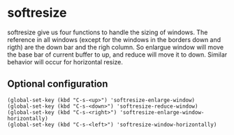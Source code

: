 # softresize

softresize give us four functions to handle the sizing of windows. The reference in all windows (except for the windows in the borders down and rigth) are the down bar and the righ column. So enlargue window will move the base bar of current buffer to up, and reduce will move it to down. Similar behavior will occur for horizontal resize.

## Optional configuration

``` emacs-lisp
(global-set-key (kbd "C-s-<up>") 'softresize-enlarge-window)
(global-set-key (kbd "C-s-<down>") 'softresize-reduce-window)
(global-set-key (kbd "C-s-<right>") 'softresize-enlarge-window-horizontally)
(global-set-key (kbd "C-s-<left>") 'softresize-window-horizontally)

```

